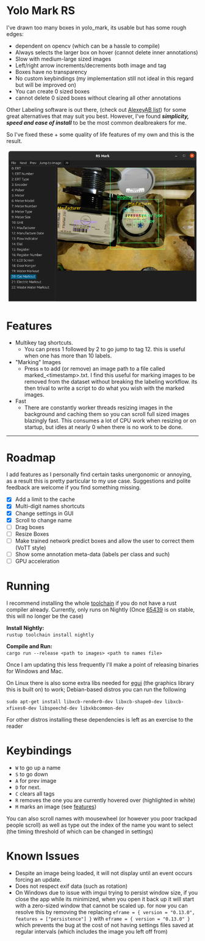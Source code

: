 # Yolo Mark RS

I've drawn too many boxes in yolo_mark, its usable but has some rough edges:

- dependent on opencv (which can be a hassle to compile)
- Always selects the larger box on hover (cannot delete inner annotations)
- Slow with medium-large sized images
- Left/right arrow increments/decrements both image and tag
- Boxes have no transparency
- No custom keybindings (my implementation still not ideal in this regard but will be improved on)
- You can create 0 sized boxes
- cannot delete 0 sized boxes without clearing all other annotations

Other Labeling software is out there, (check out
[AlexeyAB list](https://github.com/AlexeyAB/darknet#how-to-mark-bounded-boxes-of-objects-and-create-annotation-files))
for some great alternatives that may suit you best. However, I've found
*__simplicity, speed and ease of install__* to be the most common dealbreakers for me.

So I've fixed these + some quality of life features of my own and this is the result.

![img.png](img.png)

# Features

- Multikey tag shortcuts.
    - You can press 1 followed by 2 to go jump to tag 12. this is useful when one has more than 10 labels.
- "Marking" Images
    - Press `m` to add (or remove) an image path to a file called marked_\<timestamp\>.txt. I find this useful for
      marking images to be removed from the dataset without breaking the labeling workflow. its then trival to write a
      script to do what you wish with the marked images.
- Fast
    - There are constantly worker threads resizing images in the background and caching them so you can scroll full
      sized images blazingly fast. This consumes a lot of CPU work when resizing or on startup, but idles at nearly 0
      when there is no work to be done.

---

# Roadmap

I add features as I personally find certain tasks unergonomic or annoying, as a result this is pretty particular to my
use case. Suggestions and polite feedback are welcome if you find something missing.

- [x] Add a limit to the cache
- [x] Multi-digit names shortcuts
- [x] Change settings in GUI
- [X] Scroll to change name
- [ ] Drag boxes
- [ ] Resize Boxes
- [ ] Make trained network predict boxes and allow the user to correct them (VoTT style)
- [ ] Show some annotation meta-data (labels per class and such)
- [ ] GPU acceleration

# Running

I recommend installing the whole [toolchain](https://rustup.rs/) if you do not have a rust compiler already. Currently,
only runs on Nightly (Once [65439](https://github.com/rust-lang/rust/issues/65439) is on stable, this will no longer be
the case)

__Install Nightly:__\
`rustup toolchain install nightly`

__Compile and Run:__\
`cargo run --release <path to images> <path to names file>`

Once I am updating this less frequently I'll make a point of releasing binaries for Windows and Mac.

On Linux there is also some extra libs needed for [egui](https://github.com/emilk/egui) (the graphics library this is
built on) to work; Debian-based distros you can run the following

`sudo apt-get install libxcb-render0-dev libxcb-shape0-dev libxcb-xfixes0-dev libspeechd-dev libxkbcommon-dev`

For other distros installing these dependencies is left as an exercise to the reader

# Keybindings

- `W` to go up a name
- `S` to go down
- `A` for prev image
- `D` for next.
- `C` clears all tags
- `R` removes the one you are currently hovered over (highlighted in white)
- `M` marks an image (see [features](#features))

You can also scroll names with mousewheel (or however you poor trackpad people scroll)
as well as type out the index of the name you want to select (the timing threshold of which can be changed in settings)

# Known Issues

- Despite an image being loaded, it will not display until an event occurs forcing an update.
- Does not respect exif data (such as rotation)
- On Windows due to issue with imgui trying to persist window size, if you close the app while its minimized, when you
  open it back up it will start with a zero-sized window that cannot be scaled up. for now you can resolve this by
  removing the replacing `eframe = { version = "0.13.0", features = ["persistence"] }` with
  `eframe = { version = "0.13.0" }` which prevents the bug at the cost of not having settings files saved at regular
  intervals (which includes the image you left off from)

